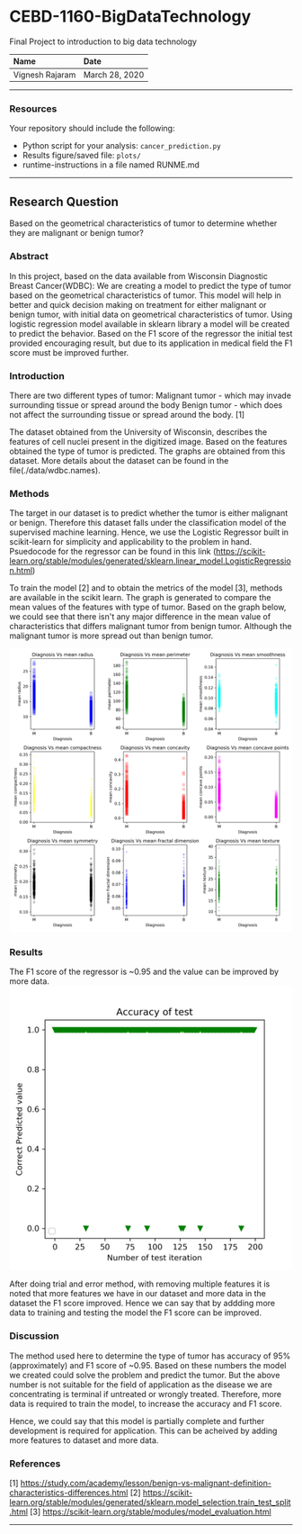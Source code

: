 # CEBD-1160-BigDataTechnology
Final Project to introduction to big data technology

| Name | Date |
|:-------|:---------------|
|Vignesh Rajaram|March 28, 2020|

-----

### Resources
Your repository should include the following:

- Python script for your analysis: `cancer_prediction.py`
- Results figure/saved file:  `plots/`
- runtime-instructions in a file named RUNME.md

-----

## Research Question

Based on the geometrical characteristics of tumor to determine whether they are malignant or benign tumor?

### Abstract

In this project, based on the data available from Wisconsin Diagnostic Breast Cancer(WDBC): We are creating a model to predict the type of tumor based on the geometrical characteristics of tumor. This model will help in better and quick decision making on treatment for either malignant or benign tumor, with initial data on geometrical characteristics of tumor. Using logistic regression model available in sklearn library a model will be created to predict the behavior. Based on the F1 score of the regressor the initial test provided encouraging result, but due to its application in medical field the F1 score must be improved further.

### Introduction

There are two different types of tumor:
Malignant tumor - which may invade surrounding tissue or spread around the body
Benign tumor - which does not affect the surrounding tissue or spread around the body. [1]

The dataset obtained from the University of Wisconsin, describes the features of cell nuclei present in the digitized image. Based on the features obtained the type of tumor is predicted. The graphs are obtained from this dataset. More details about the dataset can be found in the file(./data/wdbc.names).

### Methods

The target in our dataset is to predict whether the tumor is either malignant or benign. Therefore this dataset falls under the classification model of the supervised machine learning. Hence, we use the Logistic Regressor built in scikit-learn for simplicity and applicability to the problem in hand. Psuedocode for the regressor can be found in this link (https://scikit-learn.org/stable/modules/generated/sklearn.linear_model.LogisticRegression.html)

To train the model [2] and to obtain the metrics of the model [3], methods are available in the scikit learn. The graph is generated to compare the mean values of the features with type of tumor. Based on the graph below, we could see that there isn't any major difference in the mean value of characteristics that differs malignant tumor from benign tumor. Although the malignant tumor is more spread out than benign tumor.

![matrix](./plots/Diagnosis.png)

### Results

The F1 score of the regressor is ~0.95 and the value can be improved by more data.
![performange figure](./plots/performance.png)

After doing trial and error method, with removing multiple features it is noted that more features we have in our dataset and more data in the dataset the F1 score improved. Hence we can say that by addding more data to training and testing the model the F1 score can be improved.

### Discussion

The method used here to determine the type of tumor has accuracy of 95%(approximately) and F1 score of ~0.95. Based on these numbers the model we created could solve the problem and predict the tumor. But the above number is not suitable for the field of application as the disease we are concentrating is terminal if untreated or wrongly treated. Therefore, more data is required to train the model, to increase the accuracy and F1 score. 

Hence, we could say that this model is partially complete and further development is required for application. This can be acheived by adding more features to dataset and more data.

### References
 [1] https://study.com/academy/lesson/benign-vs-malignant-definition-characteristics-differences.html
 [2] https://scikit-learn.org/stable/modules/generated/sklearn.model_selection.train_test_split.html
 [3] https://scikit-learn.org/stable/modules/model_evaluation.html

-------

